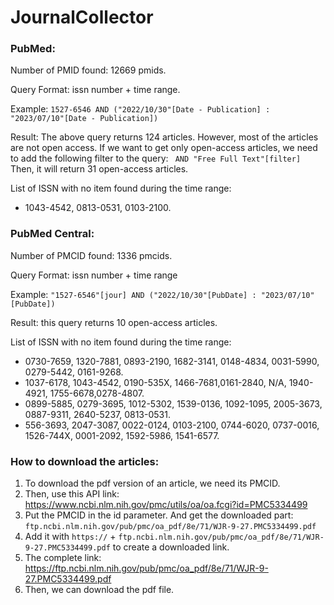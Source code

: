 # JournalCollector

### PubMed: 

Number of PMID found: 12669 pmids.

Query Format: issn number + time range.

Example: `1527-6546 AND ("2022/10/30"[Date - Publication] : "2023/07/10"[Date - Publication]) `

Result: The above query returns 124 articles. However, most of the articles are not open access. 
If we want to get only open-access articles, we need to add the following filter to the query: ` AND "Free Full Text"[filter]`
Then, it will return 31 open-access articles.

List of ISSN with no item found during the time range: 
- 1043-4542, 0813-0531, 0103-2100.

### PubMed Central:

Number of PMCID found: 1336 pmcids.

Query Format: issn number + time range 

Example: `"1527-6546"[jour] AND ("2022/10/30"[PubDate] : "2023/07/10"[PubDate])`

Result: this query returns 10 open-access articles.

List of ISSN with no item found during the time range: 
- 0730-7659, 1320-7881, 0893-2190, 1682-3141, 0148-4834, 0031-5990, 0279-5442, 0161-9268. 
- 1037-6178, 1043-4542, 0190-535X, 1466-7681,0161-2840, N/A, 1940-4921, 1755-6678,0278-4807.
- 0899-5885, 0279-3695, 1012-5302, 1539-0136, 1092-1095, 2005-3673, 0887-9311, 2640-5237, 0813-0531. 
- 556-3693, 2047-3087, 0022-0124, 0103-2100, 0744-6020, 0737-0016, 1526-744X, 0001-2092, 1592-5986, 1541-6577.

### How to download the articles:

1. To download the pdf version of an article, we need its PMCID.
2. Then, use this API link: https://www.ncbi.nlm.nih.gov/pmc/utils/oa/oa.fcgi?id=PMC5334499
3. Put the PMCID in the id parameter. And get the downloaded part: `ftp.ncbi.nlm.nih.gov/pub/pmc/oa_pdf/8e/71/WJR-9-27.PMC5334499.pdf`
4. Add it with `https://` + `ftp.ncbi.nlm.nih.gov/pub/pmc/oa_pdf/8e/71/WJR-9-27.PMC5334499.pdf` to create a downloaded link.
5. The complete link: https://ftp.ncbi.nlm.nih.gov/pub/pmc/oa_pdf/8e/71/WJR-9-27.PMC5334499.pdf
5. Then, we can download the pdf file.
